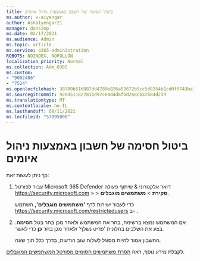 ```yaml
---
title: ביטול חסימה של חשבון באמצעות ניהול איומים
ms.author: v-aiyengar
author: AshaIyengar21
manager: dansimp
ms.date: 02/17/2021
ms.audience: Admin
ms.topic: article
ms.service: o365-administration
ROBOTS: NOINDEX, NOFOLLOW
localization_priority: Normal
ms.collection: Adm_O365
ms.custom:
- "9002486"
- "7524"
ms.openlocfilehash: 38700b516887dd4789e826a02672b5cc5d8354b1cd0ff743ba321724903413ba
ms.sourcegitcommit: 920051182781bd97ce4d4d6fbd268cb37b84d239
ms.translationtype: MT
ms.contentlocale: he-IL
ms.lasthandoff: 08/11/2021
ms.locfileid: "57895008"
---
```

# <a name="unblock-an-account-by-using-threat-management"></a>ביטול חסימה של חשבון באמצעות ניהול איומים

כך ניתן לעשות זאת:

1. עבור לפורטל Microsoft 365 Defender דואר אלקטרוני & שיתוף פעולה <https://security.microsoft.com> \>  \> **סקירת** \> **משתמשים מוגבלים**.

   כדי לעבור ישירות לדף **'משתמשים מוגבלים',** השתמש <https://security.microsoft.com/restrictedusers> ב- .

2. אם המשתמש נמצא ברשימה, בחר את המשתמש ולאחר מכן בחר בטל **חסימה**. בצע את השלבים בחלונית 'פריט נשלף' ולאחר מכן בחר **כן** כדי לאשר.

   החשבון אמור להיות מסוגל לשלוח שוב הודעות, בדרך כלל תוך שעה.

לקבלת מידע נוסף, ראה [הסרת משתמשים חסומים מפורטל המשתמשים המוגבלים](https://docs.microsoft.com/microsoft-365/security/office-365-security/removing-user-from-restricted-users-portal-after-spam).
